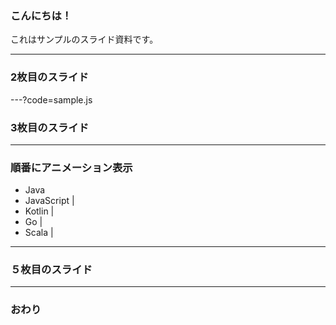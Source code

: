 ### こんにちは！ 
 
 
これはサンプルのスライド資料です。 
 
 
--- 
 
 
### 2枚目のスライド 
 
 
---?code=sample.js 


### 3枚目のスライド 
 
 
--- 
 
 
### 順番にアニメーション表示 
 
 
- Java 
- JavaScript | 
- Kotlin | 
- Go | 
- Scala | 
 
 ---


  ### ５枚目のスライド


---
 
 
### おわり 
